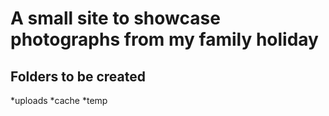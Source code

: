 # A small site to showcase photographs from my family holiday

## Folders to be created
*uploads
*cache
*temp

